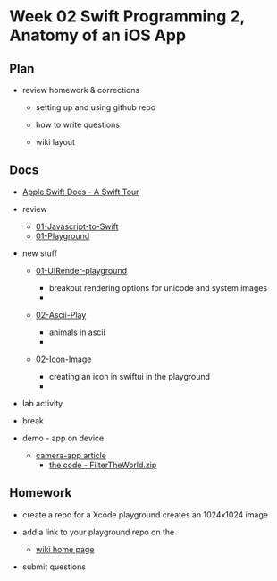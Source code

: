 # Week 02 Swift Programming 2, Anatomy of an iOS App

<!-- ## Review last week -->

<!-- - [01-MoLab-Notes](https://github.com/mobilelabclass-itp/content-2023/blob/main/assets/01-MoLab-Notes.pdf) -->

## Plan

- review homework & corrections

  - setting up and using github repo

  - how to write questions

  - wiki layout

## Docs

- [Apple Swift Docs - A Swift Tour](https://docs.swift.org/swift-book/GuidedTour/GuidedTour.html)
<!-- - [Apple Swift Docs - for developer](https://developer.apple.com/documentation/swift) -->

- review

  - [01-Javascript-to-Swift](https://github.com/mobilelabclass-itp/01-Javascript-to-Swift)
  - [01-Playground](https://github.com/mobilelabclass-itp/01-Playground)

- new stuff

  - [01-UIRender-playground](https://github.com/mobilelabclass-itp/01-UIRender-playground)

    - breakout rendering options for unicode and system images
    -

  - [02-Ascii-Play](https://github.com/mobilelabclass-itp/02-Ascii-Play)
    - animals in ascii
    -
  - [02-Icon-Image](https://github.com/mobilelabclass-itp/)
    - creating an icon in swiftui in the playground
    -

- lab activity

- break

- demo - app on device
  - [camera-app article](https://www.kodeco.com/26244793-building-a-camera-app-with-swiftui-and-combine)
    - [the code - FilterTheWorld.zip](https://koenig-media.raywenderlich.com/uploads/2021/10/FilterTheWorld.zip)

## Homework

- create a repo for a Xcode playground creates an 1024x1024 image

- add a link to your playground repo on the

  - [wiki home page](https://github.com/mobilelabclass-itp/content-2023/wiki)

- submit questions

